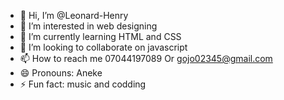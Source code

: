 - 👋 Hi, I’m @Leonard-Henry
- 👀 I’m interested in web designing
- 🌱 I’m currently learning HTML and CSS
- 💞️ I’m looking to collaborate on javascript
- 📫 How to reach me 07044197089 Or gojo02345@gmail.com
- 😄 Pronouns: Aneke
- ⚡ Fun fact: music and codding

<!---
Leonard-Henry/Leonard-Henry is a ✨ special ✨ repository because its `README.md` (this file) appears on your GitHub profile.
You can click the Preview link to take a look at your changes.
--->

